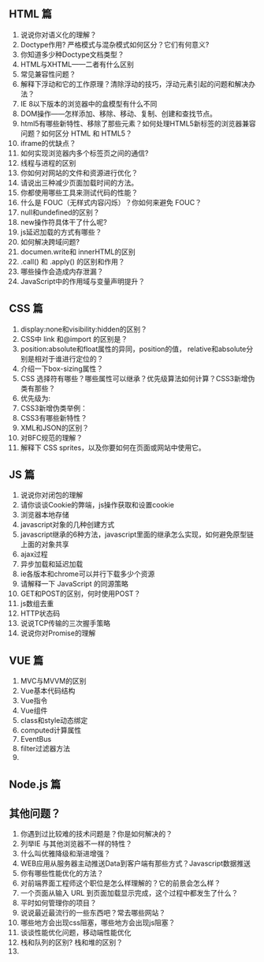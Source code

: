 ## HTML 篇
  1. 说说你对语义化的理解？ 
  2. Doctype作用? 严格模式与混杂模式如何区分？它们有何意义?
  3. 你知道多少种Doctype文档类型？
  4. HTML与XHTML——二者有什么区别
  5. 常见兼容性问题？
  6. 解释下浮动和它的工作原理？清除浮动的技巧，浮动元素引起的问题和解决办法？
  7. IE 8以下版本的浏览器中的盒模型有什么不同
  8. DOM操作——怎样添加、移除、移动、复制、创建和查找节点。
  9. html5有哪些新特性、移除了那些元素？如何处理HTML5新标签的浏览器兼容问题？如何区分 HTML 和 HTML5？
  10. iframe的优缺点？
  11. 如何实现浏览器内多个标签页之间的通信?
  12. 线程与进程的区别
  13. 你如何对网站的文件和资源进行优化？
  14. 请说出三种减少页面加载时间的方法。
  15. 你都使用哪些工具来测试代码的性能？
  16. 什么是 FOUC（无样式内容闪烁）？你如何来避免 FOUC？
  17. null和undefined的区别？
  18. new操作符具体干了什么呢?
  19. js延迟加载的方式有哪些？
  20. 如何解决跨域问题?
  21. documen.write和 innerHTML的区别
  22. .call() 和 .apply() 的区别和作用？
  23. 哪些操作会造成内存泄漏？
  24. JavaScript中的作用域与变量声明提升？



## CSS 篇
1. display:none和visibility:hidden的区别？
2. CSS中 link 和@import 的区别是？
3. position:absolute和float属性的异同，position的值， relative和absolute分别是相对于谁进行定位的？
4. 介绍一下box-sizing属性？
5. CSS 选择符有哪些？哪些属性可以继承？优先级算法如何计算？CSS3新增伪类有那些？
6. 优先级为:
7. CSS3新增伪类举例：
8. CSS3有哪些新特性？
9. XML和JSON的区别？
10. 对BFC规范的理解？
11. 解释下 CSS sprites，以及你要如何在页面或网站中使用它。
## JS 篇
1. 说说你对闭包的理解
2. 请你谈谈Cookie的弊端，js操作获取和设置cookie
3. 浏览器本地存储
4. javascript对象的几种创建方式
5. javascript继承的6种方法，javascript里面的继承怎么实现，如何避免原型链上面的对象共享
6. ajax过程
7. 异步加载和延迟加载
8. ie各版本和chrome可以并行下载多少个资源
9. 请解释一下 JavaScript 的同源策略
10. GET和POST的区别，何时使用POST？
11. js数组去重
12. HTTP状态码
13. 说说TCP传输的三次握手策略
14. 说说你对Promise的理解


## VUE 篇
  1. MVC与MVVM的区别
  2. Vue基本代码结构
  3. Vue指令
  4. Vue组件
  5. class和style动态绑定
  6. computed计算属性
  7. EventBus
  8. filter过滤器方法
  9. 

## Node.js 篇

## 其他问题？
  1. 你遇到过比较难的技术问题是？你是如何解决的？
  2. 列举IE 与其他浏览器不一样的特性？
  3. 什么叫优雅降级和渐进增强？
  4. WEB应用从服务器主动推送Data到客户端有那些方式？Javascript数据推送
  5. 你有哪些性能优化的方法？
  6. 对前端界面工程师这个职位是怎么样理解的？它的前景会怎么样？
  7. 一个页面从输入 URL 到页面加载显示完成，这个过程中都发生了什么？
  8. 平时如何管理你的项目？
  9. 说说最近最流行的一些东西吧？常去哪些网站？
  10. 哪些地方会出现css阻塞，哪些地方会出现js阻塞？
  11. 谈谈性能优化问题，移动端性能优化
  12. 栈和队列的区别? 栈和堆的区别？
  13. 

